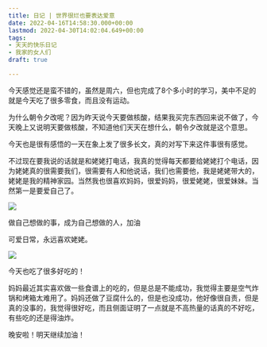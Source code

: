 ```yaml
---
title: 日记 | 世界很烂也要表达爱意
date: 2022-04-16T14:58:30.000+00:00
lastmod: 2022-04-30T14:02:04.649+00:00
tags:
- 天天的快乐日记
- 我家的女人们
draft: true

---
```

今天感觉还是蛮不错的，虽然是周六，但也完成了8个多小时的学习，美中不足的就是今天吃了很多零食，而且没有运动。

为什么朝令夕改呢？因为昨天说今天要做核酸，结果我买完东西回来说不做了，今天晚上又说明天要做核酸，不知道他们天天在想什么，朝令夕改就是这个意思。

今天也是很有感悟的一天在象上发了很多长文，真的对写下来这件事很有感觉。

不过现在要我说的话就是和姥姥打电话，我真的觉得每天都要给姥姥打个电话，因为姥姥真的很需要我们，很需要有人和他说话，我们也需要他，我是姥姥带大的，姥姥是我的精神家园。当然我也很喜欢妈妈，很爱妈妈，很爱姥姥，很爱妹妹。当然第一是要爱自己了。

![](/uploads/laolao.jpg)

做自己想做的事，成为自己想做的人，加油

可爱日常，永远喜欢姥姥。

![](/uploads/_20220430214423.jpg)

今天也吃了很多好吃的！

妈妈最近其实喜欢做一些食谱上的吃的，但是总是不能成功，我觉得主要是空气炸锅和烤箱太难用了。妈妈还做了豆腐什么的，但是也没成功，他好像很自责，但是真的没事的，我觉得很好吃，而且侧面证明了一点就是不高热量的话真的不好吃，有些吃的还是得油炸。

晚安啦！明天继续加油！